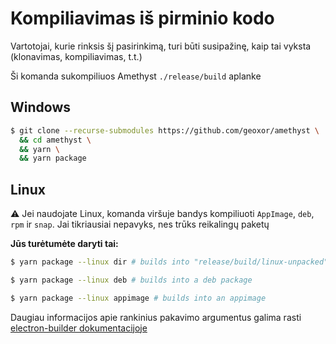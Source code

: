 # Kompiliavimas iš pirminio kodo
Vartotojai, kurie rinksis šį pasirinkimą, turi būti susipažinę, kaip tai vyksta (klonavimas, kompiliavimas, t.t.)

Ši komanda sukompiliuos Amethyst `./release/build` aplanke

## Windows
```sh
$ git clone --recurse-submodules https://github.com/geoxor/amethyst \
  && cd amethyst \
  && yarn \
  && yarn package 
```

## Linux
⚠️ Jei naudojate Linux, komanda viršuje bandys kompiliuoti 
`AppImage`, `deb`, `rpm` ir `snap`. Jai tikriausiai nepavyks, nes trūks reikalingų paketų

**Jūs turėtumėte daryti tai:**

```sh
$ yarn package --linux dir # builds into "release/build/linux-unpacked"
```

```sh
$ yarn package --linux deb # builds into a deb package
```

```sh
$ yarn package --linux appimage # builds into an appimage
```

Daugiau informacijos apie rankinius pakavimo argumentus galima rasti [electron-builder dokumentacijoje](https://www.electron.build/configuration/linux.html)
